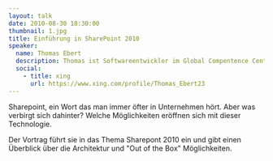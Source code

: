```yaml
---
layout: talk
date: 2010-08-30 18:30:00
thumbnail: 1.jpg
title: Einführung in SharePoint 2010
speaker:
  name: Thomas Ebert
  description: Thomas ist Softwareentwickler im Global Compentence Center Sharepoint und Intranet bei der Uni Credit Global Information Services S.C.p.A. in München.
  social:
    - title: xing
      url: https://www.xing.com/profile/Thomas_Ebert23
---
```

Sharepoint, ein Wort das man immer öfter in Unternehmen hört. Aber was verbirgt sich dahinter? Welche Möglichkeiten eröffnen sich mit dieser Technologie.

Der Vortrag führt sie in das Thema Sharepont 2010 ein und gibt einen Überblick über die Architektur und "Out of the Box" Möglichkeiten.